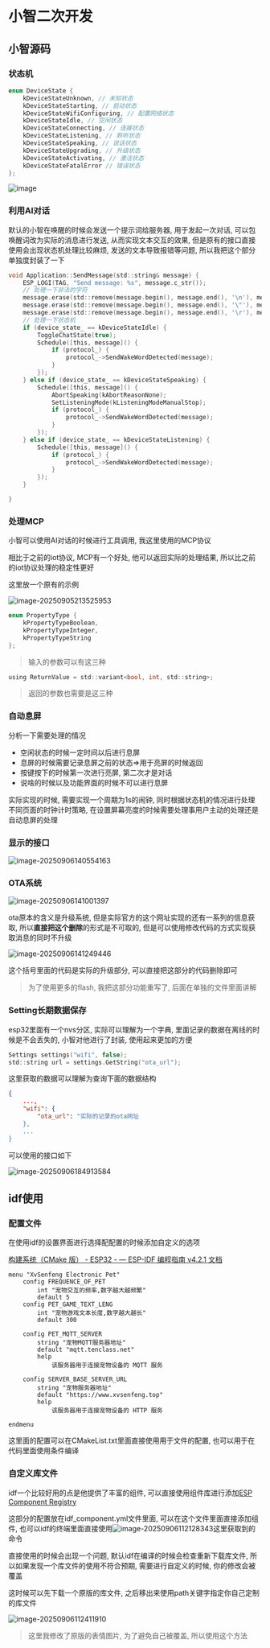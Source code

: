 # 小智二次开发

## 小智源码

### 状态机

```c
enum DeviceState {
    kDeviceStateUnknown, // 未知状态
    kDeviceStateStarting, // 启动状态
    kDeviceStateWifiConfiguring, // 配置网络状态
    kDeviceStateIdle, // 空闲状态
    kDeviceStateConnecting, // 连接状态
    kDeviceStateListening, // 聆听状态
    kDeviceStateSpeaking, // 说话状态
    kDeviceStateUpgrading, // 升级状态
    kDeviceStateActivating, // 激活状态
    kDeviceStateFatalError // 错误状态
};
```

![image](https://picture-01-1316374204.cos.ap-beijing.myqcloud.com/lenovo-picture/202509060051851.jpeg)

### 利用AI对话

默认的小智在唤醒的时候会发送一个提示词给服务器, 用于发起一次对话, 可以包唤醒词改为实际的消息进行发送, 从而实现文本交互的效果, 但是原有的接口直接使用会出现状态机处理比较麻烦, 发送的文本导致报错等问题, 所以我把这个部分单独度封装了一下

```c
void Application::SendMessage(std::string& message) {
    ESP_LOGI(TAG, "Send message: %s", message.c_str());
    // 处理一下非法的字符
    message.erase(std::remove(message.begin(), message.end(), '\n'), message.end());
    message.erase(std::remove(message.begin(), message.end(), '\"'), message.end());
    message.erase(std::remove(message.begin(), message.end(), '\r'), message.end());
    // 处理一下状态机
    if (device_state_ == kDeviceStateIdle) {
        ToggleChatState(true);
        Schedule([this, message]() {
            if (protocol_) {
                protocol_->SendWakeWordDetected(message); 
            }
        }); 
    } else if (device_state_ == kDeviceStateSpeaking) {
        Schedule([this, message]() {
            AbortSpeaking(kAbortReasonNone);
            SetListeningMode(kListeningModeManualStop);
            if (protocol_) {
                protocol_->SendWakeWordDetected(message); 
            }
        });
    } else if (device_state_ == kDeviceStateListening) {   
        Schedule([this, message]() {
            if (protocol_) {
                protocol_->SendWakeWordDetected(message); 
            }
        });
    }

}
```

### 处理MCP

小智可以使用AI对话的时候进行工具调用, 我这里使用的MCP协议

相比于之前的iot协议, MCP有一个好处, 他可以返回实际的处理结果, 所以比之前的iot协议处理的稳定性更好

这里放一个原有的示例

![image-20250905213525953](https://picture-01-1316374204.cos.ap-beijing.myqcloud.com/lenovo-picture/202509052135017.png)

```c
enum PropertyType {
    kPropertyTypeBoolean,
    kPropertyTypeInteger,
    kPropertyTypeString
};
```

> 输入的参数可以有这三种

```c
using ReturnValue = std::variant<bool, int, std::string>;
```

> 返回的参数也需要是这三种

### 自动息屏

分析一下需要处理的情况

+ 空闲状态的时候一定时间以后进行息屏
+ 息屏的时候需要记录息屏之前的状态=>用于亮屏的时候返回
+ 按键按下的时候第一次进行亮屏, 第二次才是对话
+ 说啥的时候以及功能界面的时候不可以进行息屏

实际实现的时候, 需要实现一个周期为1s的闹钟, 同时根据状态机的情况进行处理不同页面的时钟计时策略, 在设置屏幕亮度的时候需要处理事用户主动的处理还是自动息屏的处理

### 显示的接口

![image-20250906140554163](https://picture-01-1316374204.cos.ap-beijing.myqcloud.com/lenovo-picture/202509061406512.png)

### OTA系统

![image-20250906141001397](https://picture-01-1316374204.cos.ap-beijing.myqcloud.com/lenovo-picture/202509061410436.png)

ota原本的含义是升级系统, 但是实际官方的这个网址实现的还有一系列的信息获取, 所以**直接把这个删除**的形式是不可取的, 但是可以使用修改代码的方式实现获取消息的同时不升级

![image-20250906141249446](https://picture-01-1316374204.cos.ap-beijing.myqcloud.com/lenovo-picture/202509061412562.png)

这个括号里面的代码是实际的升级部分, 可以直接把这部分的代码删除即可

> 为了使用更多的flash, 我把这部分功能重写了, 后面在单独的文件里面讲解

### Setting长期数据保存

esp32里面有一个nvs分区, 实际可以理解为一个字典, 里面记录的数据在离线的时候是不会丢失的, 小智对他进行了封装, 使用起来更加的方便

```c
Settings settings("wifi", false);
std::string url = settings.GetString("ota_url");
```

这里获取的数据可以理解为查询下面的数据结构

```json
{
    ...,
    "wifi": {
    	"ota_url": "实际的记录的ota网址
	},
	...
}
```

可以使用的接口如下

![image-20250906184913584](https://picture-01-1316374204.cos.ap-beijing.myqcloud.com/lenovo-picture/202509061849636.png)

## idf使用

### 配置文件

在使用idf的设置界面进行选择配配置的时候添加自定义的选项

[构建系统（CMake 版） - ESP32 - — ESP-IDF 编程指南 v4.2.1 文档](https://docs.espressif.com/projects/esp-idf/zh_CN/v4.2.1/esp32/api-guides/build-system.html#add-conditional-config)

```
menu "XvSenfeng Electronic Pet"
    config FREQUENCE_OF_PET
        int "宠物交互的频率,数字越大越频繁"
        default 5
    config PET_GAME_TEXT_LENG
        int "宠物游戏文本长度,数字越大越长"
        default 300

    config PET_MQTT_SERVER
        string "宠物MQTT服务器地址"
        default "mqtt.tenclass.net"
        help
            该服务器用于连接宠物设备的 MQTT 服务

    config SERVER_BASE_SERVER_URL
        string "宠物服务器地址"
        default "https://www.xvsenfeng.top"
        help
            该服务器用于连接宠物设备的 HTTP 服务
        
endmenu
```

这里面的配置可以在CMakeList.txt里面直接使用用于文件的配置, 也可以用于在代码里面使用条件编译

### 自定义库文件

idf一个比较好用的点是他提供了丰富的组件, 可以直接使用组件库进行添加[ESP Component Registry](https://components.espressif.com/)

这部分的配置放在idf_component.yml文件里面, 可以在这个文件里面直接添加组件, 也可以idf的终端里面直接使用![image-20250906112128343](https://picture-01-1316374204.cos.ap-beijing.myqcloud.com/lenovo-picture/202509061121407.png)这里获取到的命令

直接使用的时候会出现一个问题, 默认idf在编译的时候会检查重新下载库文件, 所以如果发现一个库文件的使用不符合预期, 需要进行自定义的时候, 你的修改会被覆盖

这时候可以先下载一个原版的库文件, 之后移出来使用path关键字指定你自己定制的库文件

![image-20250906112411910](https://picture-01-1316374204.cos.ap-beijing.myqcloud.com/lenovo-picture/202509061124978.png)

> 这里我修改了原版的表情图片, 为了避免自己被覆盖, 所以使用这个方法

